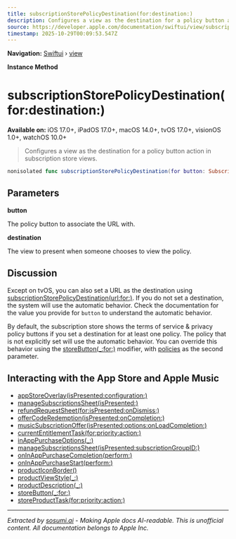 ```yaml
---
title: subscriptionStorePolicyDestination(for:destination:)
description: Configures a view as the destination for a policy button action in subscription store views.
source: https://developer.apple.com/documentation/swiftui/view/subscriptionstorepolicydestination(for:destination:)
timestamp: 2025-10-29T00:09:53.547Z
---
```


**Navigation:** [Swiftui](/documentation/swiftui) › [view](/documentation/swiftui/view)

**Instance Method**

# subscriptionStorePolicyDestination(for:destination:)

**Available on:** iOS 17.0+, iPadOS 17.0+, macOS 14.0+, tvOS 17.0+, visionOS 1.0+, watchOS 10.0+

> Configures a view as the destination for a policy button action in subscription store views.

```swift
nonisolated func subscriptionStorePolicyDestination(for button: SubscriptionStorePolicyKind, @ViewBuilder destination: () -> some View) -> some View
```

## Parameters

**button**

The policy button to associate the URL with.



**destination**

The view to present when someone chooses to view the policy.



## Discussion

Except on tvOS, you can also set a URL as the destination using [subscriptionStorePolicyDestination(url:for:)](/documentation/swiftui/view/subscriptionstorepolicydestination(url:for:)). If you do not set a destination, the system will use the automatic behavior. Check the documentation for the value you provide for `button` to understand the automatic behavior.

By default, the subscription store shows the terms of service & privacy policy buttons if you set a destination for at least one policy. The policy that is not explicitly set will use the automatic behavior. You can override this behavior using the [storeButton(_:for:)](/documentation/swiftui/view/storebutton(_:for:)) modifier, with [policies](/documentation/StoreKit/StoreButtonKind/policies) as the second parameter.

## Interacting with the App Store and Apple Music

- [appStoreOverlay(isPresented:configuration:)](/documentation/swiftui/view/appstoreoverlay(ispresented:configuration:))
- [manageSubscriptionsSheet(isPresented:)](/documentation/swiftui/view/managesubscriptionssheet(ispresented:))
- [refundRequestSheet(for:isPresented:onDismiss:)](/documentation/swiftui/view/refundrequestsheet(for:ispresented:ondismiss:))
- [offerCodeRedemption(isPresented:onCompletion:)](/documentation/swiftui/view/offercoderedemption(ispresented:oncompletion:))
- [musicSubscriptionOffer(isPresented:options:onLoadCompletion:)](/documentation/swiftui/view/musicsubscriptionoffer(ispresented:options:onloadcompletion:))
- [currentEntitlementTask(for:priority:action:)](/documentation/swiftui/view/currententitlementtask(for:priority:action:))
- [inAppPurchaseOptions(_:)](/documentation/swiftui/view/inapppurchaseoptions(_:))
- [manageSubscriptionsSheet(isPresented:subscriptionGroupID:)](/documentation/swiftui/view/managesubscriptionssheet(ispresented:subscriptiongroupid:))
- [onInAppPurchaseCompletion(perform:)](/documentation/swiftui/view/oninapppurchasecompletion(perform:))
- [onInAppPurchaseStart(perform:)](/documentation/swiftui/view/oninapppurchasestart(perform:))
- [productIconBorder()](/documentation/swiftui/view/producticonborder())
- [productViewStyle(_:)](/documentation/swiftui/view/productviewstyle(_:))
- [productDescription(_:)](/documentation/swiftui/view/productdescription(_:))
- [storeButton(_:for:)](/documentation/swiftui/view/storebutton(_:for:))
- [storeProductTask(for:priority:action:)](/documentation/swiftui/view/storeproducttask(for:priority:action:))

---

*Extracted by [sosumi.ai](https://sosumi.ai) - Making Apple docs AI-readable.*
*This is unofficial content. All documentation belongs to Apple Inc.*
